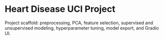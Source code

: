 # Heart Disease UCI Project

Project scaffold: preprocessing, PCA, feature selection, supervised and unsupervised modeling, hyperparameter tuning, model export, and Gradio UI.

